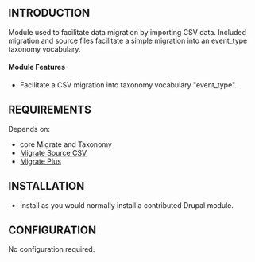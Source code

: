 INTRODUCTION
------------

Module used to facilitate data migration by importing CSV data.
Included migration and source files facilitate a simple migration
into an event_type taxonomy vocabulary.

#### Module Features

 - Facilitate a CSV migration into taxonomy vocabulary "event_type".

REQUIREMENTS
------------

Depends on:

 * core Migrate and Taxonomy
 * [Migrate Source CSV](https://www.drupal.org/project/migrate_source_csv)
 * [Migrate Plus](https://www.drupal.org/project/migrate_plus)

INSTALLATION
------------
 
 * Install as you would normally install a contributed Drupal module.

CONFIGURATION
-------------

No configuration required.
